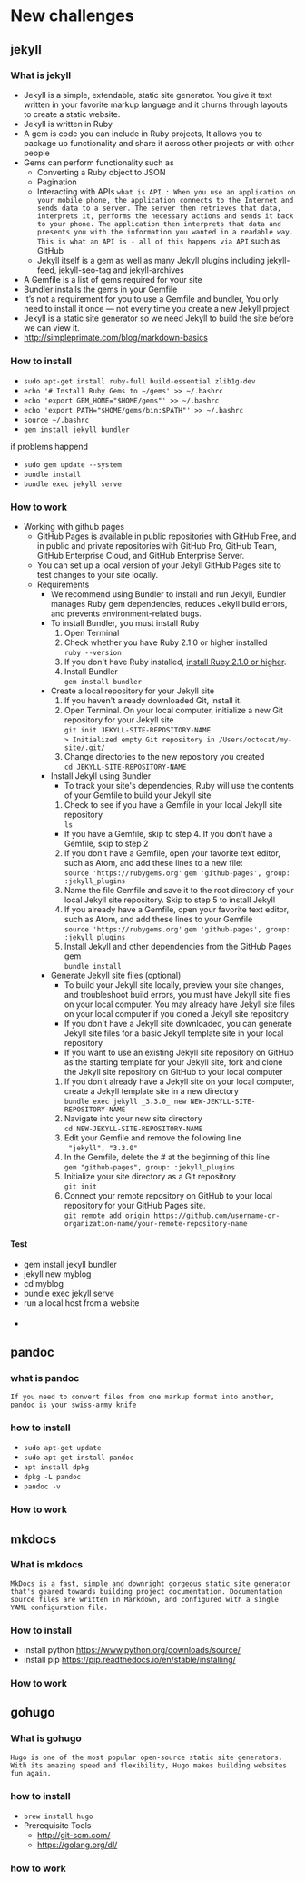 # New challenges

## jekyll

###  What is jekyll

- Jekyll is a simple, extendable, static site generator. You give it text written in your favorite markup language and it churns through layouts to create a static website.
- Jekyll is written in Ruby
- A gem is code you can include in Ruby projects, It allows you to package up functionality and share it across other projects or with other people
- Gems can perform functionality such as
    - Converting a Ruby object to JSON
    - Pagination
    - Interacting with APIs `what is API : When you use an application on your mobile phone, the application connects to the Internet and sends data to a server. The server then retrieves that data, interprets it, performs the necessary actions and sends it back to your phone. The application then interprets that data and presents you with the information you wanted in a readable way. This is what an API is - all of this happens via API` such as GitHub
    - Jekyll itself is a gem as well as many Jekyll plugins including jekyll-feed, jekyll-seo-tag and jekyll-archives
- A Gemfile is a list of gems required for your site
- Bundler installs the gems in your Gemfile
- It’s not a requirement for you to use a Gemfile and bundler, You only need to install it once — not every time you create a new Jekyll project
- Jekyll is a static site generator so we need Jekyll to build the site before we can view it.
- http://simpleprimate.com/blog/markdown-basics

### How to install

- `sudo apt-get install ruby-full build-essential zlib1g-dev`
- `echo '# Install Ruby Gems to ~/gems' >> ~/.bashrc`
- `echo 'export GEM_HOME="$HOME/gems"' >> ~/.bashrc`
- `echo 'export PATH="$HOME/gems/bin:$PATH"' >> ~/.bashrc`
- `source ~/.bashrc`
- `gem install jekyll bundler`

if problems happend
- `sudo gem update --system`
- `bundle install`
- `bundle exec jekyll serve`

### How to work
- Working with github pages
    - GitHub Pages is available in public repositories with GitHub Free, and in public and private repositories with GitHub Pro, GitHub Team, GitHub Enterprise Cloud, and GitHub Enterprise Server.
    - You can set up a local version of your Jekyll GitHub Pages site to test changes to your site locally.
    - Requirements
        - We recommend using Bundler to install and run Jekyll, Bundler manages Ruby gem dependencies, reduces Jekyll build errors, and prevents environment-related bugs.
        - To install Bundler, you must install Ruby
            1. Open Terminal
            2. Check whether you have Ruby 2.1.0 or higher installed  
            `ruby --version`
            3. If you don't have Ruby installed, [install Ruby 2.1.0 or higher](https://www.ruby-lang.org/en/downloads/).
            4. Install Bundler  
            `gem install bundler`
        - Create a local repository for your Jekyll site
            1. If you haven't already downloaded Git, install it.
            2. Open Terminal.
            On your local computer, initialize a new Git repository for your Jekyll site  
            `git init JEKYLL-SITE-REPOSITORY-NAME`  
            `> Initialized empty Git repository in /Users/octocat/my-site/.git/`
            3. Change directories to the new repository you created  
            `cd JEKYLL-SITE-REPOSITORY-NAME`
        - Install Jekyll using Bundler
            - To track your site's dependencies, Ruby will use the contents of your Gemfile to build your Jekyll site
            1. Check to see if you have a Gemfile in your local Jekyll site repository  
            `ls`
            - If you have a Gemfile, skip to step 4. If you don't have a Gemfile, skip to step 2
            2. If you don't have a Gemfile, open your favorite text editor, such as Atom, and add these lines to a new file:  
            `source 'https://rubygems.org'`
            `gem 'github-pages', group: :jekyll_plugins`
            3. Name the file Gemfile and save it to the root directory of your local Jekyll site repository. Skip to step 5 to install Jekyll
            4. If you already have a Gemfile, open your favorite text editor, such as Atom, and add these lines to your Gemfile  
            `source 'https://rubygems.org'`
            `gem 'github-pages', group: :jekyll_plugins`
            5. Install Jekyll and other dependencies from the GitHub Pages gem  
            `bundle install`
        - Generate Jekyll site files (optional)
            - To build your Jekyll site locally, preview your site changes, and troubleshoot build errors, you must have Jekyll site files on your local computer. You may already have Jekyll site files on your local computer if you cloned a Jekyll site repository
            - If you don't have a Jekyll site downloaded, you can generate Jekyll site files for a basic Jekyll template site in your local repository
            - If you want to use an existing Jekyll site repository on GitHub as the starting template for your Jekyll site, fork and clone the Jekyll site repository on GitHub to your local computer
            1. If you don't already have a Jekyll site on your local computer, create a Jekyll template site in a new directory  
            `bundle exec jekyll _3.3.0_ new NEW-JEKYLL-SITE-REPOSITORY-NAME`
            2. Navigate into your new site directory  
            `cd NEW-JEKYLL-SITE-REPOSITORY-NAME`
            3. Edit your Gemfile and remove the following line  
            ` "jekyll", "3.3.0"`
            4. In the Gemfile, delete the # at the beginning of this line  
            `gem "github-pages", group: :jekyll_plugins`
            5. Initialize your site directory as a Git repository  
            `git init`
            6. Connect your remote repository on GitHub to your local repository for your GitHub Pages site.  
            `git remote add origin https://github.com/username-or-organization-name/your-remote-repository-name`
            

#### Test

- gem install jekyll bundler
- jekyll new myblog
- cd myblog
- bundle exec jekyll serve
- run a local host from a website

####

- 

## pandoc

### what is pandoc

`If you need to convert files from one markup format into another, pandoc is your swiss-army knife`

### how to install

- `sudo apt-get update`
- `sudo apt-get install pandoc`
- `apt install dpkg`
- `dpkg -L pandoc`
- `pandoc -v`

### How to work

## mkdocs

### What is mkdocs

`MkDocs is a fast, simple and downright gorgeous static site generator that's geared towards building project documentation. Documentation source files are written in Markdown, and configured with a single YAML configuration file.`

### How to install

- install python https://www.python.org/downloads/source/
- install pip https://pip.readthedocs.io/en/stable/installing/

### How to work

## gohugo

### What is gohugo

`Hugo is one of the most popular open-source static site generators. With its amazing speed and flexibility, Hugo makes building websites fun again.`

### how to install

- `brew install hugo`
- Prerequisite Tools
    - http://git-scm.com/
    - https://golang.org/dl/

### how to work